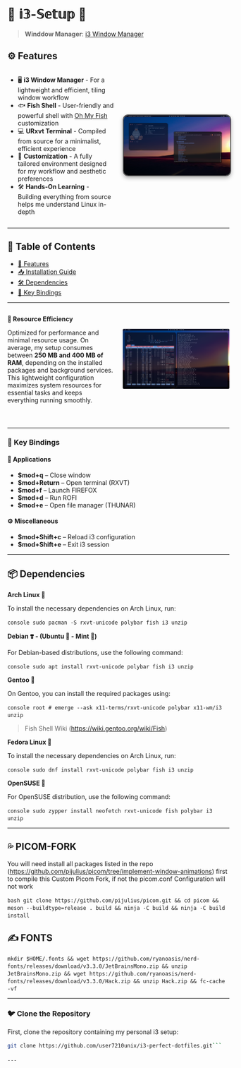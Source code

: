 # 🚀 𝕚𝟛-𝕊𝕖𝕥𝕦𝕡 🚀
> **Winddow Manager**: [i3 Window Manager](https://i3wm.org/)

## ⚙️ Features
<div style="display: flex; align-items: center;">
  <div style="flex: 1; padding-right: 20px;">
    <ul>
      <li>🖥️ <strong>i3 Window Manager</strong> - For a lightweight and efficient, tiling window workflow</li>
      <li>🐟 <strong>Fish Shell</strong> - User-friendly and powerful shell with <a href="https://github.com/oh-my-fish/oh-my-fish">Oh My Fish</a> customization</li>
      <li>💻 <strong>URxvt Terminal</strong> - Compiled from source for a minimalist, efficient experience</li>
      <li>🎨 <strong>Customization</strong> - A fully tailored environment designed for my workflow and aesthetic preferences</li>
      <li>🛠️ <strong>Hands-On Learning</strong> - Building everything from source helps me understand Linux in-depth</li>
    </ul>
  </div>
  <div style="flex: 1;">
      <img src="showcase/lfs1.png" alt="Rice Setup Preview" width="800" style="display: block; margin: 29px auto; border: 2px solid #555; border-radius: 12px; box-shadow: 0 4px 10px rgba(0, 0, 0, 0.3);">
</div>
</div>

---

## 📑 Table of Contents

- [🚀 Features](#features)
- [📥 Installation Guide](#installation-guide)
- [🛠️ Dependencies](#dependencies)
- [🔑 Key Bindings](#key-bindings)

---

<div style="display: flex; align-items: center; margin-bottom: 40px;">
  <div style="flex: 1; padding-right: 20px;">
    <p><strong>🚀 Resource Efficiency</strong></p>
    <p>Optimized for performance and minimal resource usage. On average, my setup consumes between <strong>250 MB and 400 MB of RAM</strong>, depending on the installed packages and background services. This lightweight configuration maximizes system resources for essential tasks and keeps everything running smoothly.</p>
  </div>
  <div style="flex: 1;">
    <img src="showcase/lfs2.png" alt="Memory Usage Graph" width="800">
  </div>
</div>

---
### 🔑 Key Bindings

#### 📱 **Applications**

- **$mod+q** – Close window  
- **$mod+Return** – Open terminal (RXVT)  
- **$mod+f** – Launch FIREFOX  
- **$mod+d** – Run ROFI  
- **$mod+e** – Open file manager (THUNAR)  

#### ⚙️ **Miscellaneous**

- **$mod+Shift+c** – Reload i3 configuration  
- **$mod+Shift+e** – Exit i3 session

---

## 📦 Dependencies


**Arch Linux 🔷**

To install the necessary dependencies on Arch Linux, run:

```console sudo pacman -S rxvt-unicode polybar fish i3 unzip```

**Debian ❣️ - (Ubuntu 🍊 - Mint 🍏)**

For Debian-based distributions, use the following command:



```console sudo apt install rxvt-unicode polybar fish i3 unzip```

**Gentoo 🧼**

On Gentoo, you can install the required packages using:



```console root # emerge --ask x11-terms/rxvt-unicode polybar x11-wm/i3 unzip```

 > Fish Shell Wiki
    (https://wiki.gentoo.org/wiki/Fish)

**Fedora Linux 🌊**

To install the necessary dependencies on Arch Linux, run:

```console sudo dnf install rxvt-unicode polybar fish i3 unzip```

**OpenSUSE 🦎**

For OpenSUSE distribution, use the following command:



```console sudo zypper install neofetch rxvt-unicode fish polybar i3 unzip ```

---

## 💦 PICOM-FORK
You will need install all packages listed in the repo (https://github.com/pijulius/picom/tree/implement-window-animations) first to compile this Custom Picom Fork, if not the picom.conf Configuration will not work

```bash git clone https://github.com/pijulius/picom.git && cd picom && meson --buildtype=release . build && ninja -C build && ninja -C build install```

## ✍️ FONTS
```mkdir $HOME/.fonts && wget https://github.com/ryanoasis/nerd-fonts/releases/download/v3.3.0/JetBrainsMono.zip && unzip JetBrainsMono.zip && wget https://github.com/ryanoasis/nerd-fonts/releases/download/v3.3.0/Hack.zip && unzip Hack.zip && fc-cache -vf```

---


### 🐦 Clone the Repository
First, clone the repository containing my personal i3 setup:

```bash
git clone https://github.com/user7210unix/i3-perfect-dotfiles.git```

---

